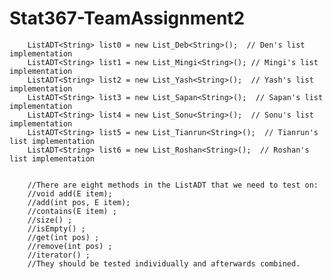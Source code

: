 # Stat367-TeamAssignment2

		ListADT<String> list0 = new List_Deb<String>();  // Den's list implementation
		ListADT<String> list1 = new List_Mingi<String>(); // Mingi's list implementation
		ListADT<String> list2 = new List_Yash<String>();  // Yash's list implementation
		ListADT<String> list3 = new List_Sapan<String>();  // Sapan's list implementation
		ListADT<String> list4 = new List_Sonu<String>();  // Sonu's list implementation
		ListADT<String> list5 = new List_Tianrun<String>();  // Tianrun's list implementation
		ListADT<String> list6 = new List_Roshan<String>();  // Roshan's list implementation

		
		//There are eight methods in the ListADT that we need to test on:
		//void add(E item);
		//add(int pos, E item);
		//contains(E item) ;
		//size() ;
		//isEmpty() ;
		//get(int pos) ;
		//remove(int pos) ;
		//iterator() ;
		//They should be tested individually and afterwards combined.
